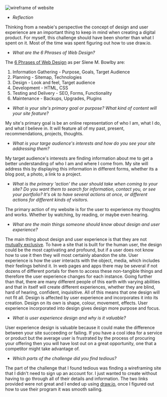 
![wireframe of website](/week-2/imgs/Wireframe.png)

* *Reflection*

Thinking from a newbie's perspective the concept of design and user experience are an important thing to keep in mind when creating a digital product. For myself, this challenge should have been shorter than what I spent on it. Most of the time was spent figuring out how to use draw.io.

* *What are the 6 Phrases of Web Design?*

The [6 Phrases of Web Design](http://www.idesignstudios.com/blog/web-design/phases-web-design-development-process/#.Vf2Oip1Vikp) as per Slene M. Bowlby are:
1. Information Gathering - Purpose, Goals, Target Audience
2. Planning - Sitemap, Technologies
3. Design - Look and feel, Target audience
4. Development - HTML, CSS
5. Testing and Delivery - SEO, Forms, Functionality
6. Maintenance - Backups, Upgrades, Plugins

* *What is your site's primary goal or purpose? What kind of content will your site feature?*

My site's primary goal is be an online representation of who I am, what I do, and what I believe in.
It will feature all of my past, present, recommendations, projects, thoughts.

* *What is your targe audience's interests and how do you see your site addressing them?*

My target audience's interests are finding information about me to get a better understanding of who I am and where I come from. My site will address this by displaying this information in different forms, whether its a blog post, a photo, a link to a project.

* *What is the primary 'action' the user should take when coming to your site? Do you want them to search for information, contact you, or see your portfolio? It's ok to have several actions at once, or different actions for different kinds of visitors.*

The primary action of my website is for the user to experience my thoughts and works. Whether by watching, by reading, or maybe even hearing.

* *What are the main things someone should know about design and user experience?*

The main thing about design and user experience is that they are not [mutually exclusive](https://en.wikipedia.org/wiki/Mutual_exclusivity). To have a site that is built for the human user, the design could be the most captivating and profound, but if a user does not know how to use it then they will most certainly abandon the site.
User experience is how the user interacts with the object, media, which includes their feelings behind it. In web pages and apps there may be several if not dozens of different portals for them to access these non-tangible things and therefore the user experience changes for each instance. Going further than that, there are many different people of this earth with varying abilities and that in itself will create different experiences, whether they are blind, hard of hearing, confident, inquisitive. All of this means that one design will not fit all.
Design is affected by user experience and incorporates it into its creation. Design on its own is shape, colour, movement, effects. User experience incorporated into design gives design more purpose and focus.

* *What is user experience design and why is it valuable?*

User experience design is valuable because it could make the difference between your site succeeding or failing. If you have a cool idea for a service or product but the average user is frustrated by the process of procuring your offering then you will have lost out on a great opportunity, one that a competitor might take advantage of.

* *Which parts of the challenge did you find tedious?*

The part of the challenge that I found tedious was finding a wireframing site that I didn't need to sign up an account for. I just wanted to create without having to go through all of their details and information. The two links provided were not great and I ended up using [draw.io](https://www.draw.io), once I figured out how to use their program it was smooth sailing.